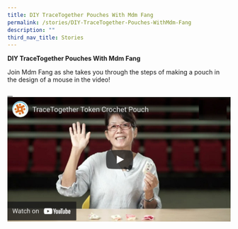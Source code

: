 ```yaml
---
title: DIY TraceTogether Pouches With Mdm Fang
permalink: /stories/DIY-TraceTogether-Pouches-WithMdm-Fang
description: ""
third_nav_title: Stories
---
```


**DIY TraceTogether Pouches With Mdm Fang**

Join Mdm Fang as she takes you through the steps of making a pouch in the design of a mouse in the video!

<a href= "https://youtu.be/DxsxVWiM780">
   <img src="/images/Stories/DIY%20TraceTogether%20Pouches%20With%20Mdm%20Fang.jpg" ></a>